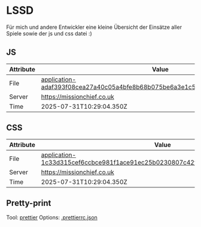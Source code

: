 # LSSD

Für mich und andere Entwickler eine kleine Übersicht der Einsätze aller Spiele sowie der js und css datei :)

<!-- automated -->

## JS

| Attribute | Value                                                                                                                                                                                                |
| --------- | ---------------------------------------------------------------------------------------------------------------------------------------------------------------------------------------------------- |
| File      | [application-adaf393f08cea27a40c05a4bfe8b68b075be6a3e1c5a3540254bd4f64bb4ae10.js](https://missionchief.co.uk/assets/application-adaf393f08cea27a40c05a4bfe8b68b075be6a3e1c5a3540254bd4f64bb4ae10.js) |
| Server    | https://missionchief.co.uk                                                                                                                                                                           |
| Time      | 2025-07-31T10:29:04.350Z                                                                                                                                                                             |

## CSS

| Attribute | Value                                                                                                                                                                                                  |
| --------- | ------------------------------------------------------------------------------------------------------------------------------------------------------------------------------------------------------ |
| File      | [application-1c33d315cef6ccbce981f1ace91ec25b0230807c42f80a1f8a0e9deb79ade8d4.css](https://missionchief.co.uk/assets/application-1c33d315cef6ccbce981f1ace91ec25b0230807c42f80a1f8a0e9deb79ade8d4.css) |
| Server    | https://missionchief.co.uk                                                                                                                                                                             |
| Time      | 2025-07-31T10:29:04.350Z                                                                                                                                                                               |

## Pretty-print

Tool: [prettier](https://prettier.io)
Options: [.prettierrc.json](./.prettierrc.json)

<!-- /automated -->
